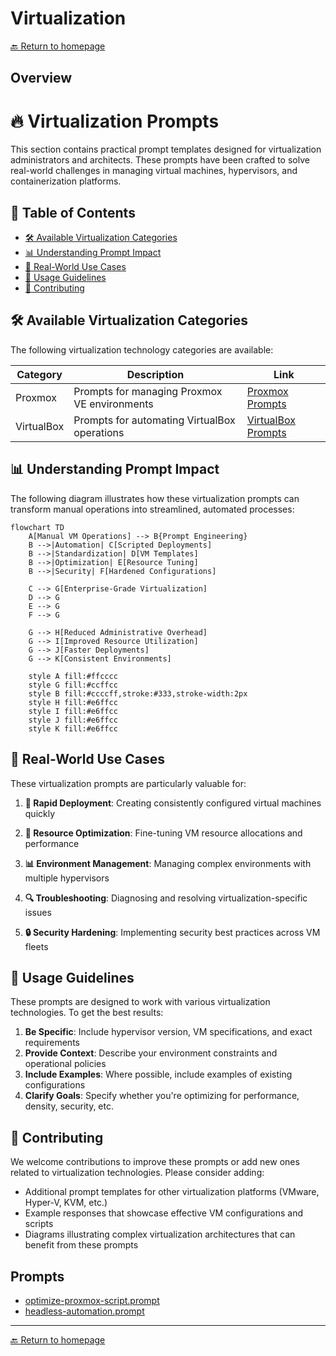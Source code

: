 # Virtualization
[🔙 Return to homepage](../index.md)

## Overview
# 🔥 Virtualization Prompts

This section contains practical prompt templates designed for virtualization administrators and architects. These prompts have been crafted to solve real-world challenges in managing virtual machines, hypervisors, and containerization platforms.

## 📑 Table of Contents

- [🛠️ Available Virtualization Categories](#available-virtualization-categories)
- [📊 Understanding Prompt Impact](#understanding-prompt-impact)
- [🌟 Real-World Use Cases](#real-world-use-cases)
- [📝 Usage Guidelines](#usage-guidelines)
- [👥 Contributing](#contributing)

## 🛠️ Available Virtualization Categories

The following virtualization technology categories are available:

| Category | Description | Link |
|-------------|-------------|------|
| Proxmox | Prompts for managing Proxmox VE environments | [Proxmox Prompts](./proxmox/) |
| VirtualBox | Prompts for automating VirtualBox operations | [VirtualBox Prompts](./virtualbox/) |

## 📊 Understanding Prompt Impact

The following diagram illustrates how these virtualization prompts can transform manual operations into streamlined, automated processes:

```mermaid
flowchart TD
    A[Manual VM Operations] --> B{Prompt Engineering}
    B -->|Automation| C[Scripted Deployments]
    B -->|Standardization| D[VM Templates]
    B -->|Optimization| E[Resource Tuning]
    B -->|Security| F[Hardened Configurations]
    
    C --> G[Enterprise-Grade Virtualization]
    D --> G
    E --> G
    F --> G
    
    G --> H[Reduced Administrative Overhead]
    G --> I[Improved Resource Utilization]
    G --> J[Faster Deployments]
    G --> K[Consistent Environments]
    
    style A fill:#ffcccc
    style G fill:#ccffcc
    style B fill:#ccccff,stroke:#333,stroke-width:2px
    style H fill:#e6ffcc
    style I fill:#e6ffcc
    style J fill:#e6ffcc
    style K fill:#e6ffcc
```

## 🌟 Real-World Use Cases

These virtualization prompts are particularly valuable for:

1. **🚀 Rapid Deployment**: Creating consistently configured virtual machines quickly

2. **🔄 Resource Optimization**: Fine-tuning VM resource allocations and performance

3. **📊 Environment Management**: Managing complex environments with multiple hypervisors

4. **🔍 Troubleshooting**: Diagnosing and resolving virtualization-specific issues

5. **🔒 Security Hardening**: Implementing security best practices across VM fleets

## 📝 Usage Guidelines

These prompts are designed to work with various virtualization technologies. To get the best results:

1. **Be Specific**: Include hypervisor version, VM specifications, and exact requirements
2. **Provide Context**: Describe your environment constraints and operational policies
3. **Include Examples**: Where possible, include examples of existing configurations
4. **Clarify Goals**: Specify whether you're optimizing for performance, density, security, etc.

## 👥 Contributing

We welcome contributions to improve these prompts or add new ones related to virtualization technologies. Please consider adding:

- Additional prompt templates for other virtualization platforms (VMware, Hyper-V, KVM, etc.)
- Example responses that showcase effective VM configurations and scripts
- Diagrams illustrating complex virtualization architectures that can benefit from these prompts

## Prompts

- [optimize-proxmox-script.prompt](../prompts/optimize-proxmox-script.prompt)
- [headless-automation.prompt](../prompts/headless-automation.prompt)

---
[🔙 Return to homepage](../index.md)
